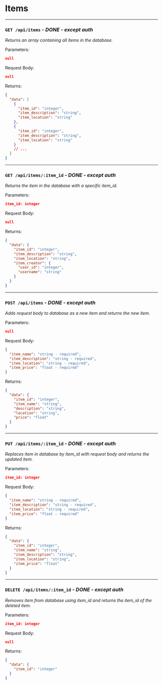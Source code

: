 # Items

---

### `GET /api/items` - _DONE - except auth_

_Returns an array containing all items in the database._

Parameters:

```json
null
```

Request Body:

```json
null
```

Returns:

```json
{
  "data": [
    {
      "item_id": "integer",
      "item_description": "string",
      "item_location": "string"
    },
    {
      "item_id": "integer",
      "item_description": "string",
      "item_location": "string"
    }
    // ...
  ]
}
```

---

### `GET /api/items/:item_id` - _DONE - except auth_

_Returns the item in the database with a specific item_id._

Parameters:

```json
item_id: integer
```

Request Body:

```json
null
```

Returns:

```json
{
  "data": {
    "item_id": "integer",
    "item_description": "string",
    "item_location": "string",
    "item_creator": {
      "user_id": "integer",
      "username": "string"
    }
  }
}
```

---

### `POST /api/items` - _DONE - except auth_

_Adds request body to database as a new item and returns the new item._

Parameters:

```json
null
```

Request Body:

```json
{
  "item_name": "string - required",
  "item_description": "string - required",
  "item_location": "string - required",
  "item_price": "float - required"
}
```

Returns:

```json
{
  "data": {
    "item_id": "integer",
    "item_name": "string",
    "description": "string",
    "location": "string",
    "price": "float"
  }
}
```

---

### `PUT /api/items/:item_id` - _DONE - except auth_

_Replaces item in database by item_id with request body and returns the updated item._

Parameters:

```json
item_id: integer
```

Request Body:

```json
{
  "item_name": "string - required",
  "item_description": "string - required",
  "item_location": "string - required",
  "item_price": "float - required"
}
```

Returns:

```json
{
  "data": {
    "item_id": "integer",
    "item_name": "string",
    "item_description": "string",
    "item_location": "string",
    "item_price": "float"
  }
}
```

---

### `DELETE /api/items/:item_id` - _DONE - except auth_

_Removes item from database using item_id and returns the item_id of the deleted item._

Parameters:

```json
item_id: integer
```

Request Body:

```json
null
```

Returns:

```json
{
  "data": {
    "item_id": "integer"
  }
}
```
